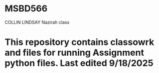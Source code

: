 # MSBD566
COLLIN LINDSAY
Nazirah class

# This repository contains classowrk and files for running Assignment python files. Last edited 9/18/2025
